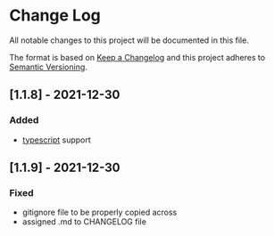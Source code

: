 # Change Log

All notable changes to this project will be documented in this file.

The format is based on [Keep a Changelog](http://keepachangelog.com/)
and this project adheres to [Semantic Versioning](http://semver.org/).

## [1.1.8] - 2021-12-30

### Added

- [typescript](https://www.typescriptlang.org/) support

## [1.1.9] - 2021-12-30

### Fixed

- gitignore file to be properly copied across
- assigned .md to CHANGELOG file
